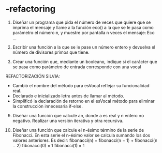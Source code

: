 # -refactoring

1. Diseñar un programa que pida el número de veces que quiere que se imprima el mensaje
 y llame a la función eco() a la que se le pasa como parámetro el número n, y muestre por
 pantalla n veces el mensaje:
 Eco ...

 6. Escribir una función a la que se le pase un número entero y devuelva el número de
 divisores primos que tiene.

 5. Crear una función que, mediante un booleano, indique si el carácter que se pasa como
 parámetro de entrada corresponde con una vocal

REFACTORIZACIÓN SILVIA:
- Cambió el nombre del método para esVocal reflejar su funcionalidad real.
- Declarado e inicializado letra antes de llamar al método.
- Simplificó la declaración de retorno en el esVocal método para eliminar la construcción innecesaria if-else.

 9. Diseñar una función que calcule an, donde a es real y n entero no negativo. Realizar una
 versión iterativa y otra recursiva.

 10. Diseñar una función que calcule el n-ésimo término de la serie de Fibonacci. En esta
 serie el n-ésimo valor se calcula sumando los dos valores anteriores. Es decir:
 fibonacci(n) = fibonacci(n − 1) + fibonacci(n − 2)
 fibonacci(0) = 1
 fibonacci(1) = 1
